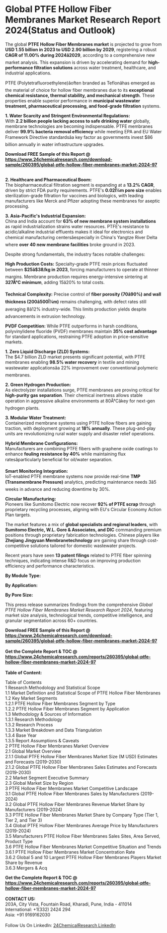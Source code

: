 <h1>Global PTFE Hollow Fiber Membranes Market Research Report 2024(Status and Outlook)</h1><p>The global <strong>PTFE Hollow Fiber Membranes market</strong> is projected to grow from <strong>USD 1.55 billion in 2023 to USD 2.90 billion by 2029</strong>, registering a robust <strong>CAGR of 11.00% during 2024â2029</strong>, according to a comprehensive new market analysis. This expansion is driven by accelerating demand for <strong>high-performance filtration solutions</strong> across water treatment, healthcare, and industrial applications.</p><p>PTFE (Polytetrafluoroethylene)âoften branded as Teflonâhas emerged as the material of choice for hollow fiber membranes due to its <strong>exceptional chemical resistance, thermal stability, and mechanical strength</strong>. These properties enable superior performance in <strong>municipal wastewater treatment, pharmaceutical processing, and food-grade filtration</strong> systems.</p><p><strong>1. Water Scarcity and Stringent Environmental Regulations:</strong><br>
With <strong>2.2 billion people lacking access to safe drinking water</strong> globally, membrane technologies are becoming indispensable. PTFE membranes deliver <strong>99.9% bacteria removal efficiency</strong> while meeting EPA and EU Water Framework Directive standardsâa key factor as governments invest $86 billion annually in water infrastructure upgrades.</p><div><b>Download FREE Sample of this Report @ 
            <a href="https://www.24chemicalresearch.com/download-sample/260395/global-ptfe-hollow-fiber-membranes-market-2024-97">
            https://www.24chemicalresearch.com/download-sample/260395/global-ptfe-hollow-fiber-membranes-market-2024-97</a></b></div><br><p><strong>2. Healthcare and Pharmaceutical Boom:</strong><br>
The biopharmaceutical filtration segment is expanding at a <strong>13.2% CAGR</strong>, driven by strict FDA purity requirements. PTFE's <strong>0.02Î¼m pore size</strong> enables sterilization-grade filtration for vaccines and biologics, with leading manufacturers like Merck and Pfizer adopting these membranes for aseptic processing.</p><p><strong>3. Asia-Pacific's Industrial Expansion:</strong><br>
China and India account for <strong>63% of new membrane system installations</strong> as rapid industrialization strains water resources. PTFE's resistance to acidic/alkaline industrial effluents makes it ideal for electronics and chemical manufacturing centersâespecially in China's Yangtze River Delta where <strong>over 40 new membrane facilities</strong> broke ground in 2023.</p><p>Despite strong fundamentals, the industry faces notable challenges:</p><p><strong>High Production Costs:</strong> Specialty-grade PTFE resin prices fluctuated between <strong>$25â$38/kg in 2023</strong>, forcing manufacturers to operate at thinner margins. Membrane production requires energy-intensive sintering at <strong>327Â°C minimum</strong>, adding 15â20% to total costs.</p><p><strong>Technical Complexity:</strong> Precise control of <strong>fiber porosity (70â90%) and wall thickness (200â500Î¼m)</strong> remains challenging, with defect rates still averaging 8â12% industry-wide. This limits production yields despite advancements in extrusion technology.</p><p><strong>PVDF Competition:</strong> While PTFE outperforms in harsh conditions, polyvinylidene fluoride (PVDF) membranes maintain <strong>35% cost advantage</strong> for standard applications, restraining PTFE adoption in price-sensitive markets.</p><p><strong>1. Zero Liquid Discharge (ZLD) Systems:</strong><br>
The $4.7 billion ZLD market presents significant potential, with PTFE membranes enabling <strong>98.5% water recovery</strong> in textile and mining wastewater applicationsâa 22% improvement over conventional polymeric membranes.</p><p><strong>2. Green Hydrogen Production:</strong><br>
As electrolyzer installations surge, PTFE membranes are proving critical for <strong>high-purity gas separation</strong>. Their chemical inertness allows stable operation in aggressive alkaline environments at 80Â°Câkey for next-gen hydrogen plants.</p><p><strong>3. Modular Water Treatment:</strong><br>
Containerized membrane systems using PTFE hollow fibers are gaining traction, with deployment growing at <strong>18% annually</strong>. These plug-and-play units are revolutionizing rural water supply and disaster relief operations.</p><p><strong>Hybrid Membrane Configurations:</strong><br>
	Manufacturers are combining PTFE fibers with graphene oxide coatings to enhance <strong>fouling resistance by 40%</strong> while maintaining flux ratesâparticularly beneficial for oil/water separation.</p><p><strong>Smart Monitoring Integration:</strong><br>
	IoT-enabled PTFE membrane systems now provide real-time <strong>TMP (Transmembrane Pressure)</strong> analytics, predicting maintenance needs 3â5 weeks in advance and reducing downtime by 30%.</p><p><strong>Circular Manufacturing:</strong><br>
	Pioneers like Sumitomo Electric now recover <strong>92% of PTFE scrap</strong> through proprietary recycling processes, aligning with EU's Circular Economy Action Plan targets.</p><p>The market features a mix of <strong>global specialists and regional leaders</strong>, with <strong>Sumitomo Electric, W.L. Gore &amp; Associates, and DIC</strong> commanding premium positions through proprietary fabrication technologies. Chinese players like <strong>Zhejiang Jingyuan Membranetechnology</strong> are gaining share through cost-competitive solutions tailored for domestic wastewater projects.</p><p>Recent years have seen <strong>13 patent filings</strong> related to PTFE fiber spinning techniques, indicating intense R&amp;D focus on improving production efficiency and performance characteristics.</p><p><strong>By Module Type:</strong></p><p><strong>By Application:</strong></p><p><strong>By Pore Size:</strong></p><p>This press release summarizes findings from the comprehensive <em>Global PTFE Hollow Fiber Membranes Market Research Report 2024</em>, featuring market size analysis, technological trends, competitive intelligence, and granular segmentation across 60+ countries.</p><div><b>Download FREE Sample of this Report @ 
            <a href="https://www.24chemicalresearch.com/download-sample/260395/global-ptfe-hollow-fiber-membranes-market-2024-97">
            https://www.24chemicalresearch.com/download-sample/260395/global-ptfe-hollow-fiber-membranes-market-2024-97</a></b></div><br><div><b>Get the Complete Report & TOC @ 
            <a href="https://www.24chemicalresearch.com/reports/260395/global-ptfe-hollow-fiber-membranes-market-2024-97">
            https://www.24chemicalresearch.com/reports/260395/global-ptfe-hollow-fiber-membranes-market-2024-97</a></b></div><br>
            <b>Table of Content:</b><p>Table of Contents<br />
1 Research Methodology and Statistical Scope<br />
1.1 Market Definition and Statistical Scope of PTFE Hollow Fiber Membranes<br />
1.2 Key Market Segments<br />
1.2.1 PTFE Hollow Fiber Membranes Segment by Type<br />
1.2.2 PTFE Hollow Fiber Membranes Segment by Application<br />
1.3 Methodology & Sources of Information<br />
1.3.1 Research Methodology<br />
1.3.2 Research Process<br />
1.3.3 Market Breakdown and Data Triangulation<br />
1.3.4 Base Year<br />
1.3.5 Report Assumptions & Caveats<br />
2 PTFE Hollow Fiber Membranes Market Overview<br />
2.1 Global Market Overview<br />
2.1.1 Global PTFE Hollow Fiber Membranes Market Size (M USD) Estimates and Forecasts (2019-2030)<br />
2.1.2 Global PTFE Hollow Fiber Membranes Sales Estimates and Forecasts (2019-2030)<br />
2.2 Market Segment Executive Summary<br />
2.3 Global Market Size by Region<br />
3 PTFE Hollow Fiber Membranes Market Competitive Landscape<br />
3.1 Global PTFE Hollow Fiber Membranes Sales by Manufacturers (2019-2024)<br />
3.2 Global PTFE Hollow Fiber Membranes Revenue Market Share by Manufacturers (2019-2024)<br />
3.3 PTFE Hollow Fiber Membranes Market Share by Company Type (Tier 1, Tier 2, and Tier 3)<br />
3.4 Global PTFE Hollow Fiber Membranes Average Price by Manufacturers (2019-2024)<br />
3.5 Manufacturers PTFE Hollow Fiber Membranes Sales Sites, Area Served, Product Type<br />
3.6 PTFE Hollow Fiber Membranes Market Competitive Situation and Trends<br />
3.6.1 PTFE Hollow Fiber Membranes Market Concentration Rate<br />
3.6.2 Global 5 and 10 Largest PTFE Hollow Fiber Membranes Players Market Share by Revenue<br />
3.6.3 Mergers & Acq</p><div><b>Get the Complete Report & TOC @ 
            <a href="https://www.24chemicalresearch.com/reports/260395/global-ptfe-hollow-fiber-membranes-market-2024-97">
            https://www.24chemicalresearch.com/reports/260395/global-ptfe-hollow-fiber-membranes-market-2024-97</a></b></div><br><b>CONTACT US:</b><br>
            203A, City Vista, Fountain Road, Kharadi, Pune, India - 411014<br>
            International: +1(332) 2424 294<br>
            Asia: +91 9169162030 <br><br>
            Follow Us On LinkedIn: <a href="https://www.linkedin.com/company/24chemicalresearch/">24ChemicalResearch LinkedIn</a>